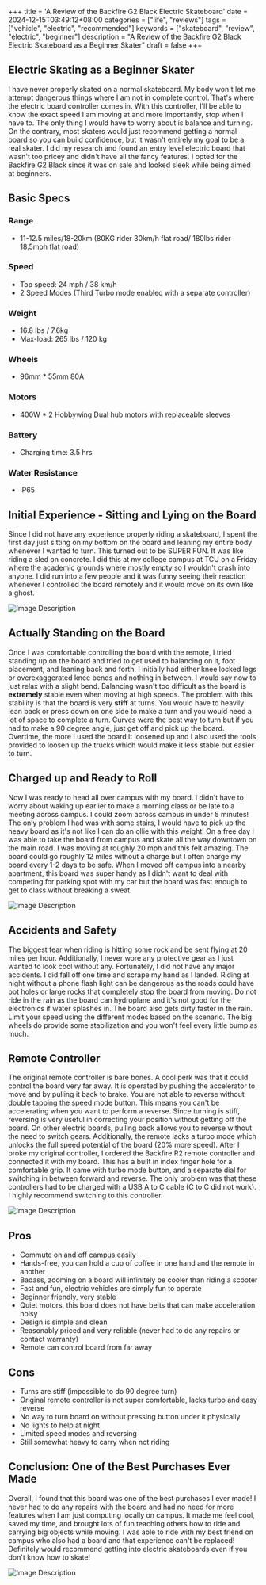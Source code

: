 +++
title = 'A Review of the Backfire G2 Black Electric Skateboard'
date = 2024-12-15T03:49:12+08:00
categories = ["life", "reviews"]
tags = ["vehicle", "electric", "recommended"]
keywords = ["skateboard", "review", "electric", "beginner"]
description = "A Review of the Backfire G2 Black Electric Skateboard as a Beginner Skater"
draft = false
+++

## Electric Skating as a Beginner Skater

I have never properly skated on a normal skateboard. My body won't let me attempt dangerous things where I am not in complete control. That's where the electric board controller comes in. With this controller, I'll be able to know the exact speed I am moving at and more importantly, stop when I have to. The only thing I would have to worry about is balance and turning. On the contrary, most skaters would just recommend getting a normal board so you can build confidence, but it wasn't entirely my goal to be a real skater. I did my research and found an entry level electric board that wasn't too pricey and didn't have all the fancy features. I opted for the Backfire G2 Black since it was on sale and looked sleek while being aimed at beginners.
## Basic Specs

### Range 
- 11-12.5 miles/18-20km (80KG rider 30km/h flat road/ 180lbs rider 18.5mph flat road)
### Speed
- Top speed: 24 mph / 38 km/h
- 2 Speed Modes (Third Turbo mode enabled with a separate controller)
### Weight
- 16.8 lbs / 7.6kg
- Max-load: 265 lbs / 120 kg
### Wheels
- 96mm * 55mm 80A

### Motors
- 400W * 2 Hobbywing Dual hub motors with replaceable sleeves

### Battery
- Charging time: 3.5 hrs

### Water Resistance
- IP65

## Initial Experience - Sitting and Lying on the Board

Since I did not have any experience properly riding a skateboard, I spent the first day just sitting on my bottom on the board and leaning my entire body whenever I wanted to turn. This turned out to be SUPER FUN. It was like riding a sled on concrete. I did this at my college campus at TCU on a Friday where the academic grounds where mostly empty so I wouldn't crash into anyone. I did run into a few people and it was funny seeing their reaction whenever I controlled the board remotely and it would move on its own like a ghost. 

![Image Description](/images/sitonboard.gif)

## Actually Standing on the Board

Once I was comfortable controlling the board with the remote, I tried standing up on the board and tried to get used to balancing on it, foot placement, and leaning back and forth. I initially had either knee locked legs or overexaggerated knee bends and nothing in between. I would say now to just relax with a slight bend. Balancing wasn't too difficult as the board is **extremely** stable even when moving at high speeds. The problem with this stability is that the board is very **stiff** at turns. You would have to heavily lean back or press down on one side to make a turn and you would need a lot of space to complete a turn. Curves were the best way to turn but if you had to make a 90 degree angle, just get off and pick up the board. Overtime, the more I used the board it loosened up and I also used the tools provided to loosen up the trucks which would make it less stable but easier to turn.


## Charged up and Ready to Roll

Now I was ready to head all over campus with my board. I didn't have to worry about waking up earlier to make a morning class or be late to a meeting across campus. I could zoom across campus in under 5 minutes! The only problem I had was with some stairs, I would have to pick up the heavy board as it's not like I can do an ollie with this weight! On a free day I was able to take the board from campus and skate all the way downtown on the main road. I was moving at roughly 20 mph and this felt amazing. The board could go roughly 12 miles without a charge but I often charge my board every 1-2 days to be safe. When I moved off campus into a nearby apartment, this board was super handy as I didn't want to deal with competing for parking spot with my car but the board was fast enough to get to class without breaking a sweat.

![Image Description](/images/skateboardracing.png)


## Accidents and Safety
The biggest fear when riding is hitting some rock and be sent flying at 20 miles per hour. Additionally, I never wore any protective gear as I just wanted to look cool without any.
Fortunately, I did not have any major accidents. I did fall off one time and scrape my hand as I landed. Riding at night without a phone flash light can be dangerous as the roads could have pot holes or large rocks that completely stop the board from moving. Do not ride in the rain as the board can hydroplane and it's not good for the electronics if water splashes in. The board also gets dirty faster in the rain. Limit your speed using the different modes based on the scenario. The big wheels do provide some stabilization and you won't feel every little bump as much. 

## Remote Controller
The original remote controller is bare bones. A cool perk was that it could control the board very far away. It is operated by pushing the accelerator to move and by pulling it back to brake. You are not able to reverse without double tapping the speed mode button. This means you can't be accelerating when you want to perform a reverse. Since turning is stiff, reversing is very useful in correcting your position without getting off the board. On other electric boards, pulling back allows you to reverse without the need to switch gears. Additionally, the remote lacks a turbo mode which unlocks the full speed potential of the board (20% more speed). After I broke my original controller, I ordered the Backfire R2 remote controller and connected it with my board. This has a built in index finger hole for a comfortable grip. It came with turbo mode button, and a separate dial for switching in between forward and reverse. The only problem was that these controllers had to be charged with a USB A to C cable (C to C did not work). I highly recommend switching to this controller. 

![Image Description](/images/skatenohands.gif)
## Pros

- Commute on and off campus easily
- Hands-free, you can hold a cup of coffee in one hand and the remote in another
- Badass, zooming on a board will infinitely be cooler than riding a scooter
- Fast and fun, electric vehicles are simply fun to operate
- Beginner friendly, very stable
- Quiet motors, this board does not have belts that can make acceleration noisy
- Design is simple and clean
- Reasonably priced and very reliable (never had to do any repairs or contact warranty)
- Remote can control board from far away

## Cons

- Turns are stiff (impossible to do 90 degree turn)
- Original remote controller is not super comfortable, lacks turbo and easy reverse
- No way to turn board on without pressing button under it physically
- No lights to help at night
- Limited speed modes and reversing 
- Still somewhat heavy to carry when not riding

## Conclusion: One of the Best Purchases Ever Made

Overall, I found that this board was one of the best purchases I ever made! I never had to do any repairs with the board and had no need for more features when I am just computing locally on campus. It made me feel cool, saved my time, and brought lots of fun teaching others how to ride and carrying big objects while moving. I was able to ride with my best friend on campus who also had a board and that experience can't be replaced! Definitely would recommend getting into electric skateboards even if you don't know how to skate!

![Image Description](/images/g2black.png)